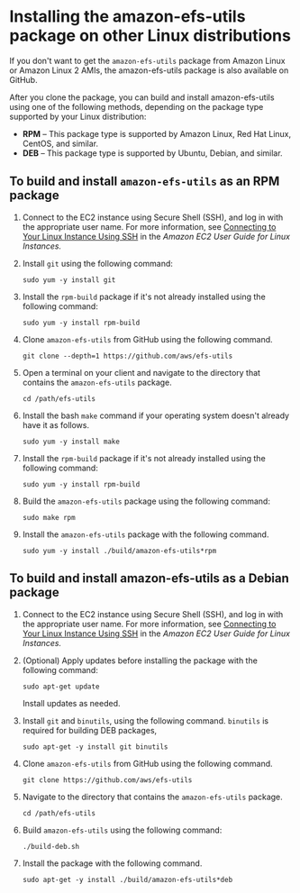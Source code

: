 # Installing the amazon\-efs\-utils package on other Linux distributions<a name="installing-other-distro"></a>

If you don't want to get the `amazon-efs-utils` package from Amazon Linux or Amazon Linux 2 AMIs, the amazon\-efs\-utils package is also available on GitHub\.

After you clone the package, you can build and install amazon\-efs\-utils using one of the following methods, depending on the package type supported by your Linux distribution:
+ **RPM** – This package type is supported by Amazon Linux, Red Hat Linux, CentOS, and similar\.
+ **DEB** – This package type is supported by Ubuntu, Debian, and similar\.

## To build and install `amazon-efs-utils` as an RPM package<a name="build-efs-utils-rpm"></a>

1. Connect to the EC2 instance using Secure Shell \(SSH\), and log in with the appropriate user name\. For more information, see [Connecting to Your Linux Instance Using SSH](https://docs.aws.amazon.com/AWSEC2/latest/UserGuide/AccessingInstancesLinux.html) in the *Amazon EC2 User Guide for Linux Instances\.*

1. Install `git` using the following command:

   ```
   sudo yum -y install git
   ```

1. Install the `rpm-build` package if it's not already installed using the following command:

   ```
   sudo yum -y install rpm-build
   ```

1. Clone `amazon-efs-utils` from GitHub using the following command\.

   ```
   git clone --depth=1 https://github.com/aws/efs-utils
   ```

1. Open a terminal on your client and navigate to the directory that contains the `amazon-efs-utils` package\.

   ```
   cd /path/efs-utils
   ```

1. Install the bash `make` command if your operating system doesn't already have it as follows\.

   ```
   sudo yum -y install make
   ```

1. Install the `rpm-build` package if it's not already installed using the following command:

   ```
   sudo yum -y install rpm-build
   ```

1. Build the `amazon-efs-utils` package using the following command:

   ```
   sudo make rpm
   ```

1. Install the `amazon-efs-utils` package with the following command\.

   ```
   sudo yum -y install ./build/amazon-efs-utils*rpm
   ```

## To build and install amazon\-efs\-utils as a Debian package<a name="build-efs-utils-deb"></a>

1. Connect to the EC2 instance using Secure Shell \(SSH\), and log in with the appropriate user name\. For more information, see [Connecting to Your Linux Instance Using SSH](https://docs.aws.amazon.com/AWSEC2/latest/UserGuide/AccessingInstancesLinux.html) in the *Amazon EC2 User Guide for Linux Instances\.*

1. \(Optional\) Apply updates before installing the package with the following command:

   ```
   sudo apt-get update
   ```

   Install updates as needed\.

1. Install `git` and `binutils`, using the following command\. `binutils` is required for building DEB packages,

   ```
   sudo apt-get -y install git binutils
   ```

1. Clone `amazon-efs-utils` from GitHub using the following command\.

   ```
   git clone https://github.com/aws/efs-utils
   ```

1. Navigate to the directory that contains the `amazon-efs-utils` package\.

   ```
   cd /path/efs-utils
   ```

1. Build `amazon-efs-utils` using the following command:

   ```
   ./build-deb.sh
   ```

1. Install the package with the following command\.

   ```
   sudo apt-get -y install ./build/amazon-efs-utils*deb
   ```
